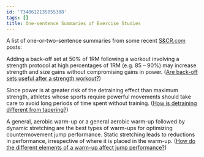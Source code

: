 ```yaml
---
id: '7340612135855388'
tags: []
title: One-sentence Summaries of Exercise Studies
---
```


A list of one-or-two-sentence summaries from some recent [S&CR.com](http://www.strengthandconditioningresearch.com) posts:

Adding a back-off set at 50% of 1RM following a workout involving a strength protocol at high percentages of 1RM (e.g. 85 – 90%) may increase strength and size gains without compromising gains in power. ([Are back-off sets useful after a strength workout?](http://www.strengthandconditioningresearch.com/2013/02/18/back-off-sets/))

Since power is at greater risk of the detraining effect than maximum strength, athletes whose sports require powerful movements should take care to avoid long periods of time spent without training. ([How is detraining different from tapering?](http://www.strengthandconditioningresearch.com/2013/02/04/tapering/))

A general, aerobic warm-up or a general aerobic warm-up followed by dynamic stretching are the best types of warm-ups for optimizing countermovement jump performance. Static stretching leads to reductions in performance, irrespective of where it is placed in the warm-up. ([How do the different elements of a warm-up affect jump performance?](http://www.strengthandconditioningresearch.com/2013/02/27/practical-training-tips-february/))
